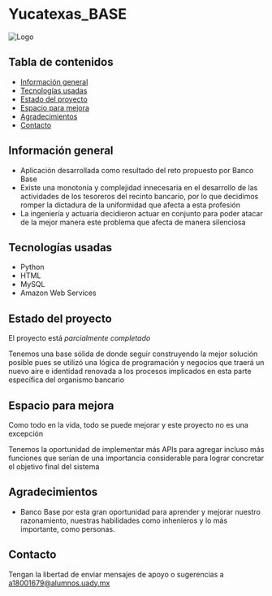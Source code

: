 # Yucatexas_BASE

![Logo](./img/icono-base.svg)

## Tabla de contenidos

* [Información general](#información-general)
* [Tecnologías usadas](#tecnologías-usadas)
* [Estado del proyecto](#estado-del-proyecto)
* [Espacio para mejora](#espacio-para-mejora)
* [Agradecimientos](#agradecimientos)
* [Contacto](#contacto)


## Información general

- Aplicación desarrollada como resultado del reto propuesto por Banco Base
- Existe una monotonía y complejidad innecesaria en el desarrollo de las actividades de los tesoreros del recinto bancario, por lo que decidimos romper la dictadura de la uniformidad que afecta a esta profesión
- La ingeniería y actuaría decidieron actuar en conjunto para poder atacar de la mejor manera este problema que afecta de manera silenciosa

## Tecnologías usadas
-  Python
-  HTML
-  MySQL
-  Amazon Web Services

## Estado del proyecto

El proyecto está _parcialmente completado_

Tenemos una base sólida de donde seguir construyendo la mejor solución posible pues se utilizó una lógica de programación y negocios que traerá un nuevo aire e identidad renovada a los procesos implicados en esta parte específica del organismo bancario

## Espacio para mejora

Como todo en la vida, todo se puede mejorar y este proyecto no es una excepción

Tenemos la oportunidad de implementar más APIs para agregar incluso más funciones que serían de una importancia considerable para lograr concretar el objetivo final del sistema

## Agradecimientos

- Banco Base por esta gran oportunidad para aprender y mejorar nuestro razonamiento, nuestras habilidades como inhenieros y lo más importante, como personas. 

## Contacto

Tengan la libertad de enviar mensajes de apoyo o sugerencias a a18001679@alumnos.uady.mx 
